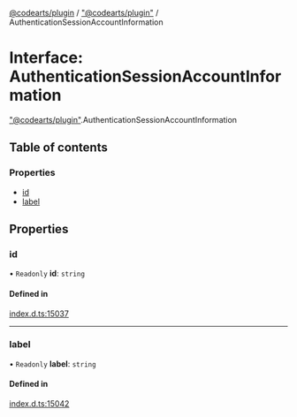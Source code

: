 [@codearts/plugin](../README.md) / ["@codearts/plugin"](../modules/_codearts_plugin_.md) / AuthenticationSessionAccountInformation

# Interface: AuthenticationSessionAccountInformation

["@codearts/plugin"](../modules/_codearts_plugin_.md).AuthenticationSessionAccountInformation

## Table of contents

### Properties

- [id](codearts_plugin_.AuthenticationSessionAccountInformation.md#id)
- [label](codearts_plugin_.AuthenticationSessionAccountInformation.md#label)

## Properties

### id

• `Readonly` **id**: `string`

#### Defined in

[index.d.ts:15037](https://github.com/huaweicloud/cloudide-plugin-api/blob/03c74e5/index.d.ts#L15037)

___

### label

• `Readonly` **label**: `string`

#### Defined in

[index.d.ts:15042](https://github.com/huaweicloud/cloudide-plugin-api/blob/03c74e5/index.d.ts#L15042)
